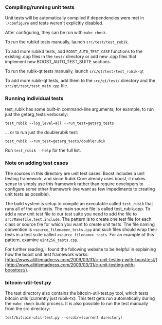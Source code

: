 ### Compiling/running unit tests

Unit tests will be automatically compiled if dependencies were met in `./configure`
and tests weren't explicitly disabled.

After configuring, they can be run with `make check`.

To run the rubikd tests manually, launch `src/test/test_rubik`.

To add more rubikd tests, add `BOOST_AUTO_TEST_CASE` functions to the existing
.cpp files in the `test/` directory or add new .cpp files that
implement new BOOST_AUTO_TEST_SUITE sections.

To run the rubik-qt tests manually, launch `src/qt/test/test_rubik-qt`

To add more rubik-qt tests, add them to the `src/qt/test/` directory and
the `src/qt/test/test_main.cpp` file.

### Running individual tests

test_rubik has some built-in command-line arguments; for
example, to run just the getarg_tests verbosely:

    test_rubik --log_level=all --run_test=getarg_tests

... or to run just the doublerubik test:

    test_rubik --run_test=getarg_tests/doublerubik

Run `test_rubik --help` for the full list.

### Note on adding test cases

The sources in this directory are unit test cases.  Boost includes a
unit testing framework, and since Rubik Core already uses boost, it makes
sense to simply use this framework rather than require developers to
configure some other framework (we want as few impediments to creating
unit tests as possible).

The build system is setup to compile an executable called `test_rubik`
that runs all of the unit tests.  The main source file is called
test_rubik.cpp. To add a new unit test file to our test suite you need 
to add the file to `src/Makefile.test.include`. The pattern is to create 
one test file for each class or source file for which you want to create 
unit tests.  The file naming convention is `<source_filename>_tests.cpp` 
and such files should wrap their tests in a test suite 
called `<source_filename>_tests`. For an example of this pattern, 
examine `uint256_tests.cpp`.

For further reading, I found the following website to be helpful in
explaining how the boost unit test framework works:
[http://www.alittlemadness.com/2009/03/31/c-unit-testing-with-boosttest/](http://www.alittlemadness.com/2009/03/31/c-unit-testing-with-boosttest/).

### bitcoin-util-test.py

The test directory also contains the bitcoin-util-test.py tool, which tests bitcoin utils (currently just rubik-tx). This test gets run automatically during the `make check` build process. It is also possible to run the test manually from the src directory:

```
test/bitcoin-util-test.py --srcdir=[current directory]

```